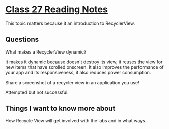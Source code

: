 # [Class 27 Reading Notes](https://github.com/snur206/reading-notes/blob/main/401/class27notes.md)

This topic matters because it an introduction to RecyclerView.

## Questions

What makes a RecyclerView dynamic?

It makes it dynamic because doesn't destroy its view, it reuses the view for new items that have scrolled onscreen. It also improves the performance of your app and its responsiveness, it also reduces power consumption.

Share a screenshot of a recycler view in an application you use!

Attempted but not successful.

## Things I want to know more about

How Recycle View will get involved with the labs and in what ways.

